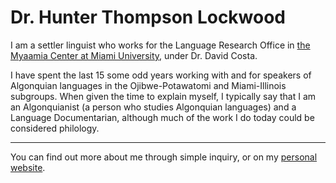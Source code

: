 # Dr. Hunter Thompson Lockwood 

I am a settler linguist who works for the Language Research Office in [the Myaamia Center at Miami University](https://miamioh.edu/myaamia-center/), under Dr. David Costa. 

I have spent the last 15 some odd years working with and for speakers of Algonquian languages in the Ojibwe-Potawatomi and Miami-Illinois subgroups. When given the time to explain myself, I typically say that I am an Algonquianist (a person who studies Algonquian languages) and a Language Documentarian, although much of the work I do today could be considered philology.

---

You can find out more about me through simple inquiry, or on my [personal website](https://hunterlockwood.github.io/).
